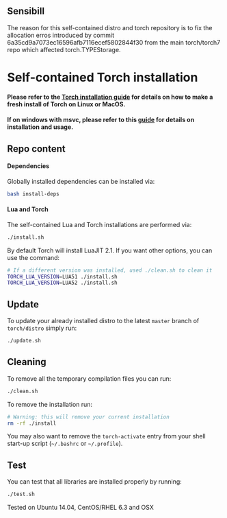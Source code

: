## Sensibill 
The reason for this self-contained distro and torch repository is to fix the allocation erros introduced by commit 6a35cd9a7073ec16596afb7116ecef5802844f30 from the main torch/torch7 repo which affected torch.TYPEStorage. 


Self-contained Torch installation
============

#### Please refer to the [Torch installation guide](http://torch.ch/docs/getting-started.html#_) for details on how to make a fresh install of Torch on Linux or MacOS.
#### If on windows with msvc, please refer to this [guide](win-files/README.md) for details on installation and usage.


## Repo content
#### Dependencies
Globally installed dependencies can be installed via:
```bash
bash install-deps
```

#### Lua and Torch
The self-contained Lua and Torch installations are performed via:
```bash
./install.sh
```

By default Torch will install LuaJIT 2.1. If you want other options, you can use the command:
```bash
# If a different version was installed, used ./clean.sh to clean it
TORCH_LUA_VERSION=LUA51 ./install.sh
TORCH_LUA_VERSION=LUA52 ./install.sh
```

## Update
To update your already installed distro to the latest `master` branch of `torch/distro` simply run:
```bash
./update.sh
```

## Cleaning
To remove all the temporary compilation files you can run:
```bash
./clean.sh
```

To remove the installation run:
```bash
# Warning: this will remove your current installation
rm -rf ./install
```
You may also want to remove the `torch-activate` entry from your shell start-up script (`~/.bashrc` or `~/.profile`).

## Test
You can test that all libraries are installed properly by running:
```bash
./test.sh
```

Tested on Ubuntu 14.04, CentOS/RHEL 6.3 and OSX
